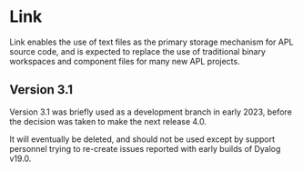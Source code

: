 # Link
Link enables the use of text files as the primary storage mechanism for APL source code, and is expected to replace the use of traditional binary workspaces and component files for many new APL projects.

## Version 3.1
Version 3.1 was briefly used as a development branch in early 2023, before the decision was taken to make the next release 4.0.

It will eventually be deleted, and should not be used except by support personnel trying to re-create issues reported with early builds of Dyalog v19.0.

